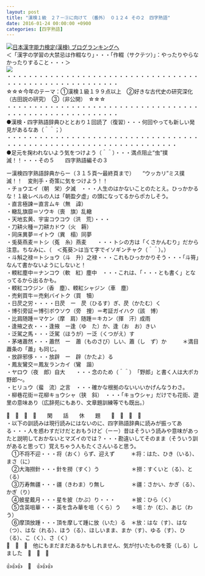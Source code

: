 ```yaml
---
layout: post
title: "漢検１級　２７－③に向けて　（番外） ０１２４ その２　四字熟語"
date: 2016-01-24 00:00:00 +0900
categories: [四字熟語]
---
```


[![](/syuusyuu9701/assets/images/漢検１級-２７－③に向けて-（番外）-０１２４-その２-四字熟語-br_c_3028_1.gif)](http://blog.with2.net/link.php?1659096:3028 "日本漢字能力検定(漢検) ブログランキングへ")[日本漢字能力検定(漢検) ブログランキングへ](http://blog.with2.net/link.php?1659096:3028)  
＜「漢字の学習の大禁忌は作輟なり」・・・「作輟（サクテツ）」：やったりやらなかったりすること・・・＞  
![](/syuusyuu9701/assets/images/漢検１級-２７－③に向けて-（番外）-０１２４-その２-四字熟語-ff6b5d2787e2d83cc560366ad52b547a.jpg)  
・・・・・・・・・・・・・・・・・・・・・・・・・・・・・・・・・・・・・・・・・・・・・・・・・・・・・・・・・  
☆☆☆今年のテーマ：①漢検１級１９９点以上　②好きな古代史の研究深化（古田説の研究）　③（非公開）　☆☆☆　　  
・・・・・・・・・・・・・・・・・・・・・・・・・・・・・・・・・・・・・・・・・・・・・・・・・・・・・・・・・  
●漢検・四字熟語辞典ひととおり１回読了（復習）・・・何回やっても新しい発見があるなあ（＾＾；）  
・・・・・・・・・・・・・・・・・・・・・・・・・・・・・・・・・・・・・・・・・・・・・・・・・・・・・・・・・・・・・・・・・・・・  
●足元を掬われないよう気をつけよう（＾＾）・・・満点阻止“虫”撲滅！！・・・その５　　四字熟語編その３  
  
ー漢検四字熟語辞典からー（３１５頁～最終頁まで）　　“ウッカリ”ミス撲滅！！　変則手・奇策に気をつけよう！！  
・チョウエイ（朝　栄）夕滅　・・・人生のはかないことのたとえ。ひっかかるな！１級レベルの人は「朝盈夕虚」の頭になってるからポカしそう。  
・直言極諫＝直言ムキ（無　諱）  
・轍乱旗靡＝ソウキ（喪　旗）乱轍  
・天地玄黄、宇宙コウコウ（洪　荒）・・・  
・刀耕火種＝刀耕カドウ（火　耨）  
・同床異夢＝イトウ（異　榻）同夢  
・兎葵燕麦＝トシ（菟　糸）燕麦　　・・・トシの方は「くさかんむり」だから注意。ちなみに、（　＜菟葵＞は当て字でイソギンチャク（＾＾）。）  
・斗斛之禄＝トショウ（斗　升）之禄・・・これもひっかかりそう・・・「斗筲」なんて書かないようにしないと！  
・輭紅塵中＝ナンコウ（軟　紅）塵中　・・・これは、「・・・とも書く」となってるから出るかも。  
・輭紅コウジン（香　塵）、輭紅シャジン（車　塵）  
・売剣買牛＝売剣バイトク（買　犢）  
・日昃之労・・・・日昃　ー　昃（ひるす）ぎ、昃（かたむ）く  
・博引旁証＝博引ボウソウ（旁　捜）＝考証ガイハク（該　博）  
・比肩随踵＝マケン（摩　肩）随踵＝キカン（揮　汗）成雨  
・逢掖之衣・・・逢掖　ー逢（ゆ　た）か、逢（お　お）きい  
・泛駕之馬・・・泛駕（ほうが）ー泛（くつがえ）す  
・茅堵蕭然・・・蕭然　ー　蕭（ものさび）しい、蕭（し　ず）か　　　＊満目蕭条の「蕭」も同じ。  
・放辟邪侈・・・放辟　ー　辟（かたよ）る  
・鳳友鸞交＝鳳友ランカイ（鸞　諧）  
・ヤロウ（夜　郎）自大　　・・・念のため（＾＾）　「野郎」と書く人は大ポカ野郎～。  
・ヒリュウ（蜚　流）之言　・・・確かな根拠のないいいかげんなうわさ。  
・柳巷花街＝花柳キョウシャ（狭　斜）　・・・「キョウシャ」だけでも花街、遊里の意味あり（広辞苑にもあり、文章題訓練等でも既出。）  
  
🚬　🚬　🚬　🚬　　閑　　話　　休　　題　　🚬　🚬　🚬　🚬  
・以下の訓読みは現行読みにはないのに、四字熟語辞典に読みが振ってある・・・人を惑わすだけだとおもうけど（ーー）昔はそういう読みや意味があったと説明しておかないとマズイのでは？・・・勘違いしてそのまま（そういう訓があると思って）覚えちゃう人もたくさんいると思う。  
　①不将不迎・・・将（おく）らず、迎えず　　　＊将：はた、ひき（いる）、まさ（に）  
　②大海撈針・・・針を撈（すく）う　　　　　　＊撈：すくいと（る）、と（る）　  
　③万寿無疆・・・疆（きわま）り無し　　　　　＊疆：さかい、かぎ（る）、かぎ（り）  
　④披星戴月・・・星を披（かぶ）り・・・　　　＊披：ひら（く）  
　⑤含英咀華・・・英を含み華を咀（くら）う　　＊咀：か（む）、あじ（わう）　  
　⑥摩頂放踵・・・頂を摩して踵に放（いた）る　＊放：はな（す）、はな（つ）、はな（れる）、ほう（る）、ほしいまま、まか（す）、ゆる（す）、ひ（る）、こ（く）、さ（く）  
🚬　🚬　🚬　他にもまだまだあるかもしれません、気が付いたものを簽（しる）しました　🚬　🚬　🚬  
  
👍👍👍　🙊　👍👍👍  
